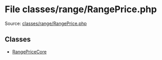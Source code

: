 File classes/range/RangePrice.php
=========

Source: [classes/range/RangePrice.php](https://github.com/PrestaShop/PrestaShop/blob/1.5.0.15/classes/range/RangePrice.php)


Classes
-------

* [RangePriceCore](class.RangePriceCore.md)

